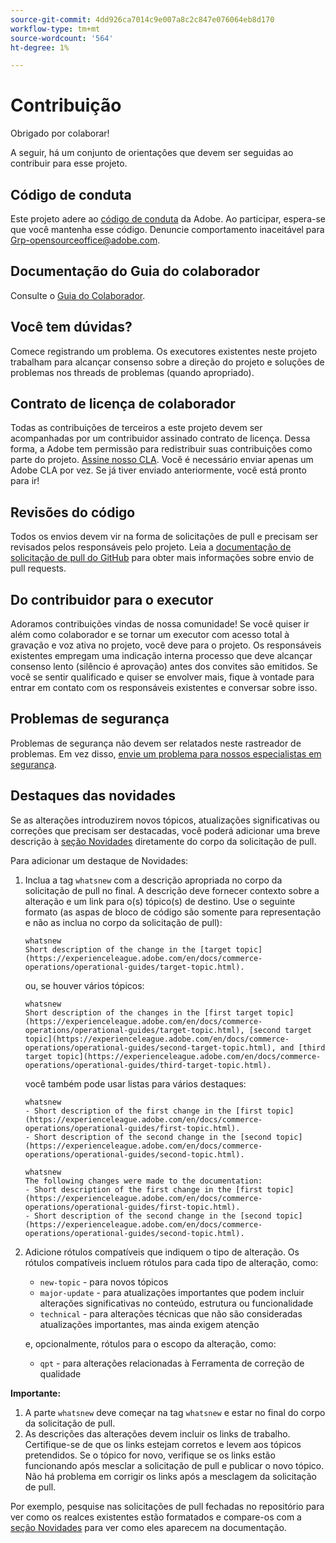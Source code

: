 ```yaml
---
source-git-commit: 4dd926ca7014c9e007a8c2c847e076064eb8d170
workflow-type: tm+mt
source-wordcount: '564'
ht-degree: 1%

---
```

# Contribuição

Obrigado por colaborar!

A seguir, há um conjunto de orientações que devem ser seguidas ao contribuir para esse projeto.

## Código de conduta

Este projeto adere ao [código de conduta](code-of-conduct.md) da Adobe. Ao participar,
espera-se que você mantenha esse código. Denuncie comportamento inaceitável para
[Grp-opensourceoffice@adobe.com](mailto:Grp-opensourceoffice@adobe.com).

## Documentação do Guia do colaborador

Consulte o [Guia do Colaborador](https://experienceleague.adobe.com/en/docs/contributor/contributor-guide/introduction).

## Você tem dúvidas?

Comece registrando um problema. Os executores existentes neste projeto trabalham para alcançar
consenso sobre a direção do projeto e soluções de problemas nos threads de problemas
(quando apropriado).

## Contrato de licença de colaborador

Todas as contribuições de terceiros a este projeto devem ser acompanhadas por um contribuidor assinado
contrato de licença. Dessa forma, a Adobe tem permissão para redistribuir suas contribuições
como parte do projeto. [Assine nosso CLA](https://opensource.adobe.com/cla.html). Você
é necessário enviar apenas um Adobe CLA por vez. Se já tiver enviado anteriormente,
você está pronto para ir!

## Revisões do código

Todos os envios devem vir na forma de solicitações de pull e precisam ser revisados
pelos responsáveis pelo projeto. Leia a [documentação de solicitação de pull do GitHub](https://docs.github.com/en/pull-requests/collaborating-with-pull-requests/proposing-changes-to-your-work-with-pull-requests/about-pull-requests)
para obter mais informações sobre envio de pull requests.

<!--
Lastly, please follow the [pull request template](PULL_REQUEST_TEMPLATE.md) when
submitting a pull request!
-->

## Do contribuidor para o executor

Adoramos contribuições vindas de nossa comunidade! Se você quiser ir além como colaborador
e se tornar um executor com acesso total à gravação e voz ativa no projeto, você deve
para o projeto. Os responsáveis existentes empregam uma indicação interna
processo que deve alcançar consenso lento (silêncio é aprovação) antes dos convites
são emitidos. Se você se sentir qualificado e quiser se envolver mais,
fique à vontade para entrar em contato com os responsáveis existentes e conversar sobre isso.

## Problemas de segurança

Problemas de segurança não devem ser relatados neste rastreador de problemas. Em vez disso, [envie um problema para nossos especialistas em segurança](https://helpx.adobe.com/security/alertus.html).

## Destaques das novidades

Se as alterações introduzirem novos tópicos, atualizações significativas ou correções que precisam ser destacadas, você poderá adicionar uma breve descrição à [seção Novidades](https://experienceleague.adobe.com/en/docs/commerce-operations/operational-guides/home#whats-new) diretamente do corpo da solicitação de pull.

Para adicionar um destaque de Novidades:

1. Inclua a tag `whatsnew` com a descrição apropriada no corpo da solicitação de pull no final. A descrição deve fornecer contexto sobre a alteração e um link para o(s) tópico(s) de destino. Use o seguinte formato (as aspas de bloco de código são somente para representação e não as inclua no corpo da solicitação de pull):

   ```text
   whatsnew
   Short description of the change in the [target topic](https://experienceleague.adobe.com/en/docs/commerce-operations/operational-guides/target-topic.html).
   ```

   ou, se houver vários tópicos:

   ```text
   whatsnew
   Short description of the changes in the [first target topic](https://experienceleague.adobe.com/en/docs/commerce-operations/operational-guides/target-topic.html), [second target topic](https://experienceleague.adobe.com/en/docs/commerce-operations/operational-guides/second-target-topic.html), and [third target topic](https://experienceleague.adobe.com/en/docs/commerce-operations/operational-guides/third-target-topic.html).
   ```

   você também pode usar listas para vários destaques:

   ```text
   whatsnew
   - Short description of the first change in the [first topic](https://experienceleague.adobe.com/en/docs/commerce-operations/operational-guides/first-topic.html).
   - Short description of the second change in the [second topic](https://experienceleague.adobe.com/en/docs/commerce-operations/operational-guides/second-topic.html).
   ```

   ```text
   whatsnew
   The following changes were made to the documentation:
   - Short description of the first change in the [first topic](https://experienceleague.adobe.com/en/docs/commerce-operations/operational-guides/first-topic.html).
   - Short description of the second change in the [second topic](https://experienceleague.adobe.com/en/docs/commerce-operations/operational-guides/second-topic.html).
   ```

1. Adicione rótulos compatíveis que indiquem o tipo de alteração. Os rótulos compatíveis incluem rótulos para cada tipo de alteração, como:

   - `new-topic` - para novos tópicos
   - `major-update` - para atualizações importantes que podem incluir alterações significativas no conteúdo, estrutura ou funcionalidade
   - `technical` - para alterações técnicas que não são consideradas atualizações importantes, mas ainda exigem atenção

   e, opcionalmente, rótulos para o escopo da alteração, como:

   - `qpt` - para alterações relacionadas à Ferramenta de correção de qualidade

**Importante:**

1. A parte `whatsnew` deve começar na tag `whatsnew` e estar no final do corpo da solicitação de pull.
1. As descrições das alterações devem incluir os links de trabalho. Certifique-se de que os links estejam corretos e levem aos tópicos pretendidos. Se o tópico for novo, verifique se os links estão funcionando após mesclar a solicitação de pull e publicar o novo tópico. Não há problema em corrigir os links após a mesclagem da solicitação de pull.

Por exemplo, pesquise nas solicitações de pull fechadas no repositório para ver como os realces existentes estão formatados e compare-os com a [seção Novidades](https://experienceleague.adobe.com/en/docs/commerce-operations/operational-guides/home#whats-new) para ver como eles aparecem na documentação.
